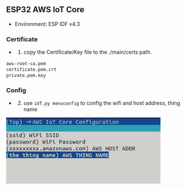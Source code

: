 ## ESP32 AWS IoT Core

- Environment: ESP IDF v4.3

### Certificate 

- 1. copy the Certificate/Key file to the ./main/certs path. 

```
aws-root-ca.pem
certificate.pem.crt
private.pem.key
```

### Config

- 2. use `idf.py menuconfig` to config the wifi and host address, thing name

![config_01](./assets/config_01.jpg)
